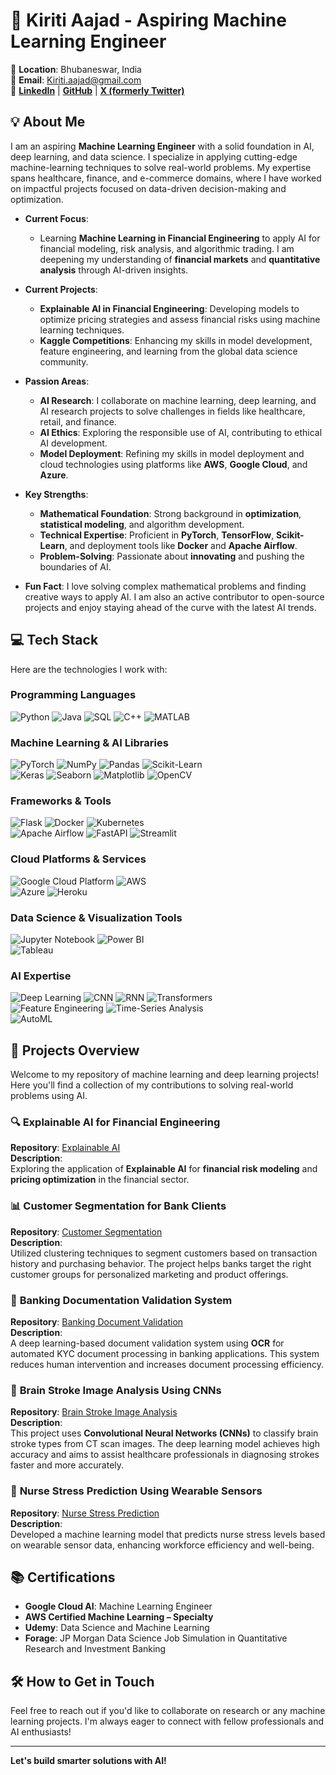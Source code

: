 # 🌟 **Kiriti Aajad - Aspiring Machine Learning Engineer**  
📍 **Location**: Bhubaneswar, India  
📧 **Email**: Kiriti.aajad@gmail.com   
🔗 **[LinkedIn](https://www.linkedin.com/in/kiriti-aajad-7894101aa/)** | **[GitHub](https://github.com/Kiritiaajd)** | **[X (formerly Twitter)](https://x.com/kiriti_aajad)**  

## 💡 **About Me**  
I am an aspiring **Machine Learning Engineer** with a solid foundation in AI, deep learning, and data science. I specialize in applying cutting-edge machine-learning techniques to solve real-world problems. My expertise spans healthcare, finance, and e-commerce domains, where I have worked on impactful projects focused on data-driven decision-making and optimization. 

- **Current Focus**:  
   - Learning **Machine Learning in Financial Engineering** to apply AI for financial modeling, risk analysis, and algorithmic trading. I am deepening my understanding of **financial markets** and **quantitative analysis** through AI-driven insights.

- **Current Projects**:  
   - **Explainable AI in Financial Engineering**: Developing models to optimize pricing strategies and assess financial risks using machine learning techniques.  
   - **Kaggle Competitions**: Enhancing my skills in model development, feature engineering, and learning from the global data science community.

- **Passion Areas**:  
   - **AI Research**: I collaborate on machine learning, deep learning, and AI research projects to solve challenges in fields like healthcare, retail, and finance.  
   - **AI Ethics**: Exploring the responsible use of AI, contributing to ethical AI development.  
   - **Model Deployment**: Refining my skills in model deployment and cloud technologies using platforms like **AWS**, **Google Cloud**, and **Azure**.

- **Key Strengths**:  
   - **Mathematical Foundation**: Strong background in **optimization**, **statistical modeling**, and algorithm development.  
   - **Technical Expertise**: Proficient in **PyTorch**, **TensorFlow**, **Scikit-Learn**, and deployment tools like **Docker** and **Apache Airflow**.  
   - **Problem-Solving**: Passionate about **innovating** and pushing the boundaries of AI.

- **Fun Fact**: I love solving complex mathematical problems and finding creative ways to apply AI. I am also an active contributor to open-source projects and enjoy staying ahead of the curve with the latest AI trends.

## 💻 **Tech Stack**  
Here are the technologies I work with:

### **Programming Languages**  
![Python](https://img.shields.io/badge/python-%2314354C.svg?style=for-the-badge&logo=python&logoColor=white) ![Java](https://img.shields.io/badge/java-%23ED8B00.svg?style=for-the-badge&logo=openjdk&logoColor=white) ![SQL](https://img.shields.io/badge/SQL-%2300707F.svg?style=for-the-badge&logo=postgresql&logoColor=white) ![C++](https://img.shields.io/badge/C++-%2300599C.svg?style=for-the-badge&logo=cplusplus&logoColor=white) ![MATLAB](https://img.shields.io/badge/MATLAB-%23E20000.svg?style=for-the-badge&logo=matlab&logoColor=white)

### **Machine Learning & AI Libraries**  
![PyTorch](https://img.shields.io/badge/PyTorch-%23EE4C2C.svg?style=for-the-badge&logo=PyTorch&logoColor=white) ![NumPy](https://img.shields.io/badge/numpy-%23013243.svg?style=for-the-badge&logo=numpy&logoColor=white) ![Pandas](https://img.shields.io/badge/pandas-%23150458.svg?style=for-the-badge&logo=pandas&logoColor=white) ![Scikit-Learn](https://img.shields.io/badge/scikit--learn-%23F7931E.svg?style=for-the-badge&logo=scikit-learn&logoColor=white)  
![Keras](https://img.shields.io/badge/Keras-%23D00000.svg?style=for-the-badge&logo=Keras&logoColor=white) ![Seaborn](https://img.shields.io/badge/Seaborn-%23000000.svg?style=for-the-badge&logo=seaborn&logoColor=white) ![Matplotlib](https://img.shields.io/badge/Matplotlib-%23E6E6E6.svg?style=for-the-badge&logo=matplotlib&logoColor=black) ![OpenCV](https://img.shields.io/badge/OpenCV-%23EE4C2C.svg?style=for-the-badge&logo=opencv&logoColor=white)

### **Frameworks & Tools**  
![Flask](https://img.shields.io/badge/Flask-%23000000.svg?style=for-the-badge&logo=flask&logoColor=white) ![Docker](https://img.shields.io/badge/Docker-%232496ED.svg?style=for-the-badge&logo=docker&logoColor=white) ![Kubernetes](https://img.shields.io/badge/Kubernetes-%233C8739.svg?style=for-the-badge&logo=kubernetes&logoColor=white)  
![Apache Airflow](https://img.shields.io/badge/Apache%20Airflow-%23696969.svg?style=for-the-badge&logo=apache-airflow&logoColor=white) ![FastAPI](https://img.shields.io/badge/FastAPI-%23FF5C5C.svg?style=for-the-badge&logo=fastapi&logoColor=white) ![Streamlit](https://img.shields.io/badge/Streamlit-%233AB0A7.svg?style=for-the-badge&logo=streamlit&logoColor=white)

### **Cloud Platforms & Services**  
![Google Cloud Platform](https://img.shields.io/badge/Google%20Cloud-%23FFCC00.svg?style=for-the-badge&logo=googlecloud&logoColor=white) ![AWS](https://img.shields.io/badge/AWS-%23FF9900.svg?style=for-the-badge&logo=amazonaws&logoColor=white)  
![Azure](https://img.shields.io/badge/Azure-%23007FFF.svg?style=for-the-badge&logo=microsoftazure&logoColor=white) ![Heroku](https://img.shields.io/badge/Heroku-%23C8C8C8.svg?style=for-the-badge&logo=heroku&logoColor=white)

### **Data Science & Visualization Tools**  
![Jupyter Notebook](https://img.shields.io/badge/Jupyter%20Notebook-%23F37626.svg?style=for-the-badge&logo=jupyter&logoColor=white) ![Power BI](https://img.shields.io/badge/Power%20BI-%23007A8A.svg?style=for-the-badge&logo=powerbi&logoColor=white)  
![Tableau](https://img.shields.io/badge/Tableau-%23E97627.svg?style=for-the-badge&logo=tableau&logoColor=white)

### **AI Expertise**  
![Deep Learning](https://img.shields.io/badge/Deep%20Learning-%23378E3D.svg?style=for-the-badge&logo=tensorflow&logoColor=white) ![CNN](https://img.shields.io/badge/CNN-%23000C39.svg?style=for-the-badge&logo=tensorflow&logoColor=white) ![RNN](https://img.shields.io/badge/RNN-%23000000.svg?style=for-the-badge&logo=python&logoColor=white) ![Transformers](https://img.shields.io/badge/Transformers-%23FF6F00.svg?style=for-the-badge&logo=transformers&logoColor=white)  
![Feature Engineering](https://img.shields.io/badge/Feature%20Engineering-%23D50000.svg?style=for-the-badge&logo=python&logoColor=white) ![Time-Series Analysis](https://img.shields.io/badge/Time--Series%20Analysis-%23FF6F00.svg?style=for-the-badge&logo=python&logoColor=white)  
![AutoML](https://img.shields.io/badge/AutoML-%23FFB11C.svg?style=for-the-badge&logo=automl&logoColor=white)  

## 📂 **Projects Overview**

Welcome to my repository of machine learning and deep learning projects! Here you'll find a collection of my contributions to solving real-world problems using AI.

### 🔍 **Explainable AI for Financial Engineering**  
**Repository**: [Explainable AI](https://github.com/Kiritiaajd/Credit_risk_analysis_with_ExplainableAI.git)  
**Description**:  
Exploring the application of **Explainable AI** for **financial risk modeling** and **pricing optimization** in the financial sector.

### 📊 **Customer Segmentation for Bank Clients**  
**Repository**: [Customer Segmentation](https://github.com/Kiritiaajd/Customer-Segmentation-for-Banking-Clients.git)  
**Description**:  
Utilized clustering techniques to segment customers based on transaction history and purchasing behavior. The project helps banks target the right customer groups for personalized marketing and product offerings.

### 📄 **Banking Documentation Validation System**  
**Repository**: [Banking Document Validation](https://github.com/Kiritiaajd/Banking-Documentation-Validation-and-account-creation.git)  
**Description**:  
A deep learning-based document validation system using **OCR** for automated KYC document processing in banking applications. This system reduces human intervention and increases document processing efficiency.

### 🧠 **Brain Stroke Image Analysis Using CNNs**  
**Repository**: [Brain Stroke Image Analysis](https://github.com/Kiritiaajd/Brain_Stroke_Image_Analysis.git)  
**Description**:  
This project uses **Convolutional Neural Networks (CNNs)** to classify brain stroke types from CT scan images. The deep learning model achieves high accuracy and aims to assist healthcare professionals in diagnosing strokes faster and more accurately.

### 🏥 **Nurse Stress Prediction Using Wearable Sensors**  
**Repository**: [Nurse Stress Prediction](https://github.com/Kiritiaajd/Hospital-Employee-Stress-Prediction-Using-Wearable-Sensors.git)  
**Description**:  
Developed a machine learning model that predicts nurse stress levels based on wearable sensor data, enhancing workforce efficiency and well-being.


## 📚 **Certifications**
- **Google Cloud AI**: Machine Learning Engineer  
- **AWS Certified Machine Learning – Specialty**  
- **Udemy**: Data Science and Machine Learning  
- **Forage**: JP Morgan Data Science Job Simulation in Quantitative Research and Investment Banking


## 🛠 **How to Get in Touch**  
Feel free to reach out if you'd like to collaborate on research or any machine learning projects. I'm always eager to connect with fellow professionals and AI enthusiasts!

---

**Let's build smarter solutions with AI!**
